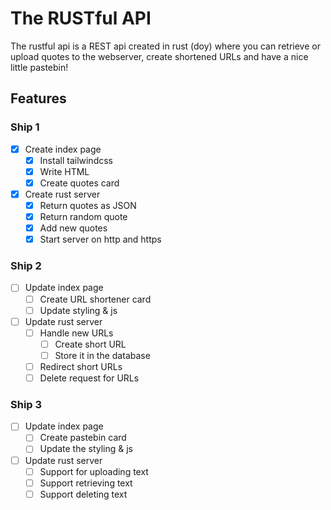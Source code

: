 # The RUSTful API

The rustful api is a REST api created in rust (doy) where you can retrieve or upload quotes to the webserver, create shortened URLs and have a nice little pastebin!

## Features

### Ship 1

- [x] Create index page
    - [x] Install tailwindcss
    - [x] Write HTML
    - [x] Create quotes card
- [x] Create rust server
    - [x] Return quotes as JSON
    - [x] Return random quote
    - [x] Add new quotes
    - [x] Start server on http and https

### Ship 2

- [ ] Update index page
    - [ ] Create URL shortener card
    - [ ] Update styling & js

- [ ] Update rust server
    - [ ] Handle new URLs
        - [ ] Create short URL
        - [ ] Store it in the database
    - [ ] Redirect short URLs
    - [ ] Delete request for URLs

### Ship 3

- [ ] Update index page
    - [ ] Create pastebin card
    - [ ] Update the styling & js
- [ ] Update rust server
    - [ ] Support for uploading text
    - [ ] Support retrieving text
    - [ ] Support deleting text